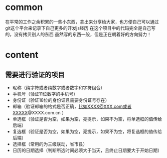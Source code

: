 # common
在平常的工作之余积累的一些小东西，拿出来分享给大家，也方便自己可以通过git这个平台来记录下自己更多的开发js经历
在这个项目中的代码完全是自己写的，没有拷贝别人的东西
虽然写的东西一般，但是正在朝着好的方向努力！

# content
  需要进行验证的项目
  -------------
  * 昵称（纯字符或者纯数字或者数字和字符组合）
  * 手机号（验证11位数字的手机号）
  * 身份证（验证18位的身份证且需要身份证号存在）
  * 邮箱（验证邮箱的格式是否正确，比如XXXX@XXX.com或者XXXXX@XXXX.com.cn ）
  * 单选框（验证是否为空，如果为空，亮提示，如果不为空，将单选框的值传给后端）
  * 复选框（验证是否为空，如果为空，亮提示，如果不为空，将复选框的值传给后端）
  * 选择框（常用的为三级联动，省市县）
  * 日历的日期选择（判断所选时间必须大于当天，且终止日期要大于开始日期）
  
